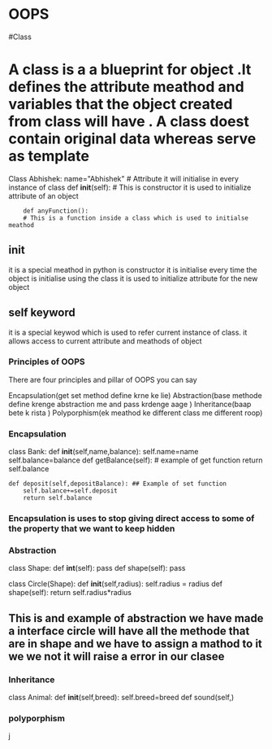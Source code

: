 # OOPS

#Class
# A class is a a blueprint for object .It defines the attribute meathod and variables that the object created from class will have . A class doest contain original data whereas serve as template

Class Abhishek:
       name="Abhishek" # Attribute it will initialise in every instance of class
        def __init__(self):
        # This is constructor it is used to initialize attribute of an object

        def anyFunction():
        # This is a function inside a class which is used to initialse meathod

## __init__ 
 it is a special meathod in python is constructor it is initialise every time the object is initialise using the class
 it is used to initialize attribute for the new object

## self keyword
it is a  special keywod which is used to refer current instance of class. it allows access to current attribute and meathods of object



### Principles of OOPS
There are four principles and pillar of OOPS you can say

Encapsulation(get set method define krne ke lie)
Abstraction(base methode define krenge abstraction me and pass krdenge aage )
Inheritance(baap bete k rista )
Polyporphism(ek meathod ke different class me different roop)


### Encapsulation
class Bank:
    def __init__(self,name,balance):
        self.name=name
        self.balance=balance
    def getBalance(self):   # example of get function
        return self.balance
    
    def deposit(self,depositBalance): ## Example of set function
        self.balance+=self.deposit
        return self.balance 

### Encapsulation is uses to stop giving direct access to some of the property that we want to keep hidden


### Abstraction

class Shape:
      def __int__(self):
          pass
      def shape(self):
          pass

class Circle(Shape):
    def __init__(self,radius):
        self.radius = radius
    def shape(self):
      return self.radius*radius

## This is and example of abstraction we have made a interface circle will have all the methode that are in shape and we have to assign a mathod to it we we not it will raise a error in our clasee


### Inheritance

class Animal:
     def __init__(self,breed):
        self.breed=breed
     def sound(self,)
### polyporphism
j